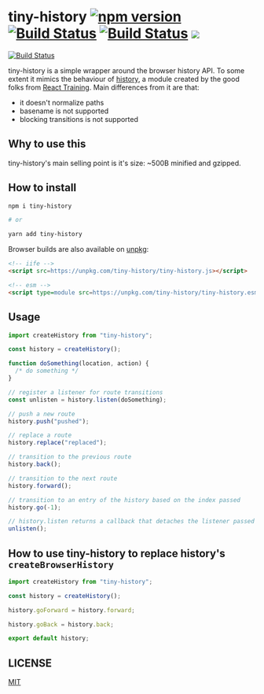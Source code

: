 # tiny-history [![npm version](https://badge.fury.io/js/tiny-history.svg)](https://badge.fury.io/js/tiny-history) [![Build Status](https://travis-ci.org/malbernaz/tiny-history.svg?branch=master)](https://travis-ci.org/malbernaz/tiny-history) [![Build Status](https://saucelabs.com/buildstatus/malbernaz)](https://saucelabs.com/beta/builds/126cf589faff497d998c4bb515345011) ![](http://img.badgesize.io/malbernaz/tiny-history/master/dist/tiny-history.js.svg?compression=gzip&label=size)


[![Build Status](https://saucelabs.com/browser-matrix/malbernaz.svg)](https://saucelabs.com/beta/builds/126cf589faff497d998c4bb515345011)

tiny-history is a simple wrapper around the browser history API. To some extent it mimics the behaviour of [history](https://github.com/ReactTraining/history), a module created by the good folks from [React Training](https://reacttraining.com/). Main differences from it are that:

- it doesn't normalize paths
- basename is not supported
- blocking transitions is not supported

## Why to use this

tiny-history's main selling point is it's size: ~500B minified and gzipped.

## How to install

```bash
npm i tiny-history

# or

yarn add tiny-history
```

Browser builds are also available on [unpkg](https://unpkg.com):

```html
<!-- iife -->
<script src=https://unpkg.com/tiny-history/tiny-history.js></script>

<!-- esm -->
<script type=module src=https://unpkg.com/tiny-history/tiny-history.esm.js></script>
```

## Usage

```js
import createHistory from "tiny-history";

const history = createHistory();

function doSomething(location, action) {
  /* do something */
}

// register a listener for route transitions
const unlisten = history.listen(doSomething);

// push a new route
history.push("pushed");

// replace a route
history.replace("replaced");

// transition to the previous route
history.back();

// transition to the next route
history.forward();

// transition to an entry of the history based on the index passed
history.go(-1);

// history.listen returns a callback that detaches the listener passed to it
unlisten();
```

## How to use tiny-history to replace history's `createBrowserHistory`

```js
import createHistory from "tiny-history";

const history = createHistory();

history.goForward = history.forward;

history.goBack = history.back;

export default history;
```

## LICENSE

[MIT](https://github.com/malbernaz/tiny-history/blob/master/LICENSE)
